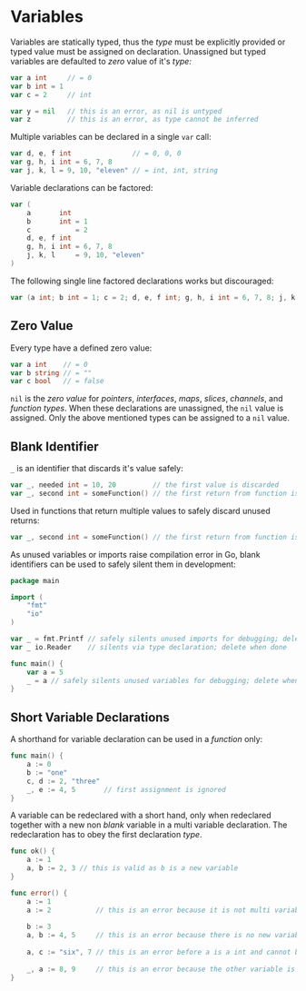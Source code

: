 # Variables

Variables are statically typed, thus the _type_ must be explicitly provided or typed value must be assigned on declaration. Unassigned but typed variables are defaulted to _zero_ value of it's _type:_

```go
var a int     // = 0
var b int = 1
var c = 2     // int

var y = nil   // this is an error, as nil is untyped
var z         // this is an error, as type cannot be inferred
```

Multiple variables can be declared in a single `var` call:

```go
var d, e, f int               // = 0, 0, 0
var g, h, i int = 6, 7, 8
var j, k, l = 9, 10, "eleven" // = int, int, string
```

Variable declarations can be factored:

```go
var (
    a       int
    b       int = 1
    c           = 2
    d, e, f int
    g, h, i int = 6, 7, 8
    j, k, l     = 9, 10, "eleven"
)
```

The following single line factored declarations works but discouraged:

```go
var (a int; b int = 1; c = 2; d, e, f int; g, h, i int = 6, 7, 8; j, k, l = 9, 10, "eleven")
```

## Zero Value

Every type have a defined zero value:

```go
var a int    // = 0
var b string // = ""
var c bool   // = false
```

`nil` is the _zero value_ for _pointers_, _interfaces_, _maps_, _slices_, _channels_, and _function types_. When these declarations are unassigned, the `nil` value is assigned. Only the above mentioned types can be assigned to a `nil` value.

## Blank Identifier

`_` is an identifier that discards it's value safely:

```go
var _, needed int = 10, 20         // the first value is discarded
var _, second int = someFunction() // the first return from function is discarded
```

Used in functions that return multiple values to safely discard unused returns:

```go
var _, second int = someFunction() // the first return from function is discarded
```

As unused variables or imports raise compilation error in Go, blank identifiers can be used to safely silent them in development:

```go
package main

import (
    "fmt"
    "io"
)

var _ = fmt.Printf // safely silents unused imports for debugging; delete when done
var _ io.Reader    // silents via type declaration; delete when done

func main() {
    var a = 5
    _ = a // safely silents unused variables for debugging; delete when done
}
```

## Short Variable Declarations

A shorthand for variable declaration can be used in a _function_ only:

```go
func main() {
    a := 0
    b := "one"
    c, d := 2, "three"
    _, e := 4, 5       // first assignment is ignored
}
```

A variable can be redeclared with a short hand, only when redeclared together with a new non _blank_ variable in a multi variable declaration. The redeclaration has to obey the first declaration _type_.

```go
func ok() {
    a := 1
    a, b := 2, 3 // this is valid as b is a new variable   
}

func error() {
    a := 1
    a := 2           // this is an error because it is not multi variable declaration
    
    b := 3
    a, b := 4, 5     // this is an error because there is no new variable declared
    
    a, c := "six", 7 // this is an error before a is a int and cannot be assigned with string
    
    _, a := 8, 9     // this is an error because the other variable is blank
}
```




